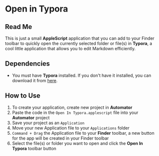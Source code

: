 # Open in Typora
## Read Me

This is just a small **AppleScript** application that you can add to your Finder toolbar to quickly open the currently selected folder or file(s) in **Typora**, a cool little application that allows you to edit Markdown efficiently.

## Dependencies

* You must have **Typora** installed. If you don't have it installed, you can download it from [here](https://typora.io/).
## How to Use

1. To create your application, create new project in **Automator**
2. Paste the code in the `Open In Typora.applescript` file into your **Automator** project
3. Save your project as an `Application`
4. Move your new Application file to your `Applications` folder
5. `Command + Drag` the Application file to your **Finder** toolbar, a new button for the app will be created in your Finder toolbar
6. Select the file(s) or folder you want to open and click the **Open In Typora** toolbar button
